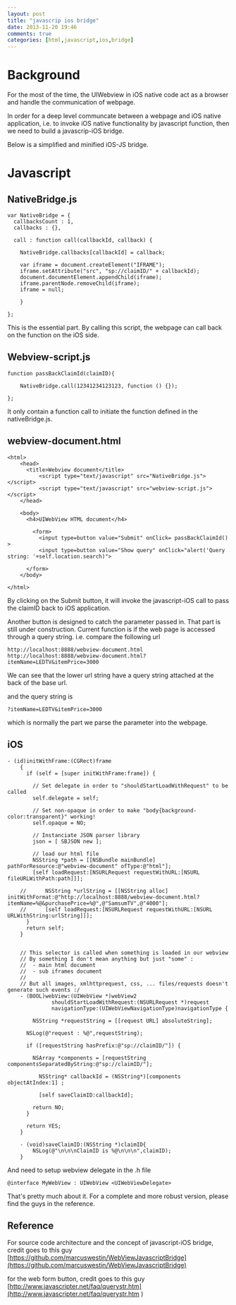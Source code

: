 ```yaml
---
layout: post
title: "javascrip ios bridge"
date: 2013-11-20 19:46
comments: true
categories: [html,javascript,ios,bridge]
---
```



Background
===

For the most of the time, the UIWebview in iOS native code act as a browser and handle the communication of webpage. 

In order for a deep level communcate between a webpage and iOS native application, i.e. to invoke iOS native functionality by javascript function, then we need to build a javascrip-iOS bridge.

Below is a simplified and minified iOS-JS bridge.

Javascript
===

NativeBridge.js
---

	var NativeBridge = {
	  callbacksCount : 1,
	  callbacks : {},
    
	  call : function call(callbackId, callback) {
    
    	NativeBridge.callbacks[callbackId] = callback;
    
	    var iframe = document.createElement("IFRAME");
	    iframe.setAttribute("src", "sp://claimID/" + callbackId);
	    document.documentElement.appendChild(iframe);
	    iframe.parentNode.removeChild(iframe);
    	iframe = null;
    
  		}

	};
	

This is the essential part. By calling this script, the webpage can call back on the function on the iOS side.

Webview-script.js
---

	function passBackClaimId(claimID){

    	NativeBridge.call(12341234123123, function () {});
    
	};

It only contain a function call to initiate the function defined in the nativeBridge.js.

webview-document.html
----
	<html>
		<head>
		  <title>Webview document</title>
			  <script type="text/javascript" src="NativeBridge.js"></script>
			  <script type="text/javascript" src="webview-script.js"></script>
		</head>

		<body>
		  <h4>UIWebView HTML document</h4>
    
  			<form>
		      <input type=button value="Submit" onClick= passBackClaimId() >
        	  <input type=button value="Show query" onClick="alert('Query string: '+self.location.search)">

		  </form>
		</body>

	</html>

By clicking on the Submit button, it will invoke the javascript-iOS call to pass the claimID back to iOS application.

Another button is designed to catch the parameter passed in. That part is still under construction. Current function is if the web page is accessed through a query string. i.e. compare the following url
	
	http://localhost:8888/webview-document.html
	http://localhost:8888/webview-document.html?itemName=LEDTV&itemPrice=3000
	
We can see that the lower url string have a query string attached at the back of the base url.

and the query string is 

	?itemName=LEDTV&itemPrice=3000
	
which is normally the part we parse the parameter into the webpage.


iOS
----

	- (id)initWithFrame:(CGRect)frame 
        {
          if (self = [super initWithFrame:frame]) {
            
            // Set delegate in order to "shouldStartLoadWithRequest" to be called
            self.delegate = self;
            
            // Set non-opaque in order to make "body{background-color:transparent}" working!
            self.opaque = NO;
            
            // Instanciate JSON parser library
            json = [ SBJSON new ];
            
            // load our html file
            NSString *path = [[NSBundle mainBundle] pathForResource:@"webview-document" ofType:@"html"];
            [self loadRequest:[NSURLRequest requestWithURL:[NSURL fileURLWithPath:path]]];

        //      NSString *urlString = [[NSString alloc] initWithFormat:@"http://localhost:8888/webview-document.html?itemName=%@&purchasePrice=%@",@"SamsumTV",@"4000"];
        //      [self loadRequest:[NSURLRequest requestWithURL:[NSURL URLWithString:urlString]]];
          }
          return self;
        }


        // This selector is called when something is loaded in our webview
        // By something I don't mean anything but just "some" :
        //  - main html document
        //  - sub iframes document
        //
        // But all images, xmlhttprequest, css, ... files/requests doesn't generate such events :/
        - (BOOL)webView:(UIWebView *)webView2 
                  shouldStartLoadWithRequest:(NSURLRequest *)request 
                  navigationType:(UIWebViewNavigationType)navigationType {

            NSString *requestString = [[request URL] absoluteString];
          
          NSLog(@"request : %@",requestString);
          
          if ([requestString hasPrefix:@"sp://claimID/"]) {
            
            NSArray *components = [requestString componentsSeparatedByString:@"sp://claimID/"];
            
              NSString* callbackId = (NSString*)[components objectAtIndex:1] ;
              
              [self saveClaimID:callbackId];
            
            return NO;
          }
          
          return YES;
        }

        - (void)saveClaimID:(NSString *)claimID{
            NSLog(@"\n\n\nClaimID is %@\n\n\n",claimID);
        }


And need to setup webview delegate in the .h file

	@interface MyWebView : UIWebView <UIWebViewDelegate> 

That's pretty much about it. For a complete and more robust version, please find the guys in the reference.


Reference
----


For source code architecture and the concept of javascript-iOS bridge, credit goes to this guy
[https://github.com/marcuswestin/WebViewJavascriptBridge](https://github.com/marcuswestin/WebViewJavascriptBridge)


for the web form button, credit goes to this guy
[http://www.javascripter.net/faq/querystr.htm](http://www.javascripter.net/faq/querystr.htm )